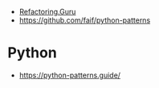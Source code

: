 * [Refactoring.Guru](https://refactoring.guru/)
* https://github.com/faif/python-patterns

# Python
* https://python-patterns.guide/
<!--stackedit_data:
eyJoaXN0b3J5IjpbLTE4OTY5NjY1ODksLTQzMzIyNTg5Nl19
-->